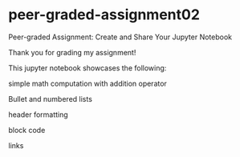 # peer-graded-assignment02
Peer-graded Assignment: Create and Share Your Jupyter Notebook

Thank you for grading my assignment!

This jupyter notebook showcases the following:

simple math computation with addition operator

Bullet and numbered lists

header formatting

block code

links
